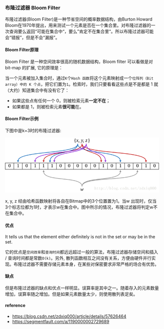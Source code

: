 ### 布隆过滤器 Bloom Filter

布隆过滤器\(Bloom Filter\)是一种节省空间的概率数据结构，由Burton Howard Bloom在1970年提出，用来测试一个元素是否在一个集合里。对布隆过滤器的一次查询要么返回“可能在集合中“，要么”肯定不在集合里“。所以布隆过滤器可能会“错报”，但是不会“漏报”。

#### Bloom Filter原理

Bloom Filter 是一种空间效率很高的随机数据结构，Bloom filter 可以看做是对 bit-map 的扩展, 它的原理是：

当一个元素被加入集合时，通过`K`个`Hash 函数`将这个元素映射成一个`位阵列（Bit array）中的 K 个点`，把它们置为`1`。检索时，我们只要看看这些点是不是都是 1 就（大约）知道集合中有没有它了：

* 如果这些点有任何一个 0，则被检索元素**一定不在**；
* 如果都是 1，则被检索元素**很可能**在。

#### Bloom Filter示例

下图中是k=3时的布隆过滤器:

![](/assets/bloomFilter.png)

x, y, z 经由哈希函数映射将各自在Bitmap中的3个位置置为1。当w 出现时，仅当3个标志位都为1时，才表示w在集合中。图中所示的情况，布隆过滤器将判定w不在集合中。

#### 优点

It tells us that the element either definitely is not in the set or may be in the set.

它的优点是`空间效率`和`查询时间`都远远超过一般的算法，布隆过滤器存储空间和插入 / 查询时间都是常数`O(k)`。另外, 散列函数相互之间没有关系，方便由硬件并行实现。布隆过滤器不需要存储元素本身，在某些对保密要求非常严格的场合有优势。

#### 缺点

但是布隆过滤器的缺点和优点一样明显。误算率是其中之一。随着存入的元素数量增加，误算率随之增加。但是如果元素数量太少，则使用散列表足矣。



#### reference

* https://blog.csdn.net/zdxiq000/article/details/57626464
* https://segmentfault.com/a/1190000002729689



